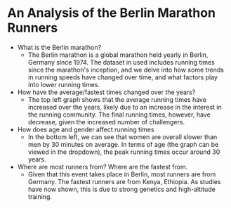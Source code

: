 # An Analysis of the Berlin Marathon Runners
- What is the Berlin marathon?
    - The Berlin marathon is a global marathon held yearly in Berlin, Germany since 1974. The dataset in used includes running times since the marathon's inception, and we delve into how some trends in running speeds have changed over time, and what factors play into lower running times.
- How have the average/fastest times changed over the years?
    - The top left graph shows that the average running times have increased over the years, likely due to an increase in the interest in the running community. The final running times, however, have decrease, given the increased number of challengers.
- How does age and gender affect running times
    - In the bottom left, we can see that women are overall slower than men by 30 minutes on average. In terms of age (the graph can be viewed in the dropdown), the peak running times occur around 30 years.
- Where are most runners from? Where are the fastest from. 
    - Given that this event takes place in Berlin, most runners are from Germany. The fastest runners are from Kenya, Ethiopia. As studies have now shown, this is due to strong genetics and high-altitude training.
